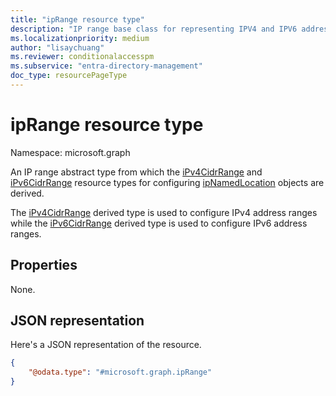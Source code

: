 ```yaml
---
title: "ipRange resource type"
description: "IP range base class for representing IPV4 and IPV6 address ranges."
ms.localizationpriority: medium
author: "lisaychuang"
ms.reviewer: conditionalaccesspm
ms.subservice: "entra-directory-management"
doc_type: resourcePageType
---
```


# ipRange resource type

Namespace: microsoft.graph

An IP range abstract type from which the [iPv4CidrRange](ipv4cidrrange.md) and [iPv6CidrRange](ipv6cidrrange.md) resource types for configuring [ipNamedLocation](ipnamedlocation.md) objects are derived.

The [iPv4CidrRange](ipv4cidrrange.md) derived type is used to configure IPv4 address ranges while the [iPv6CidrRange](ipv6cidrrange.md) derived type is used to configure IPv6 address ranges.

## Properties

None.

## JSON representation

Here's a JSON representation of the resource.

<!-- {
  "blockType": "resource",
  "optionalProperties": [

  ],
  "@odata.type": "microsoft.graph.ipRange"
}-->

```json
{
    "@odata.type": "#microsoft.graph.ipRange"
}
```

<!-- uuid: 16cd6b66-4b1a-43a1-adaf-3a886856ed98
2019-02-04 14:57:30 UTC -->
<!-- {
  "type": "#page.annotation",
  "description": "ipRange resource",
  "keywords": "",
  "section": "documentation",
  "tocPath": ""
}-->

